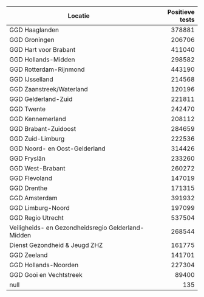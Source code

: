 | Locatie | Positieve tests |
|---------|----------------:|
| GGD Haaglanden                           | 378881 |
| GGD Groningen                            | 206706 |
| GGD Hart voor Brabant                    | 411040 |
| GGD Hollands-Midden                      | 298582 |
| GGD Rotterdam-Rijnmond                   | 443190 |
| GGD IJsselland                           | 214568 |
| GGD Zaanstreek/Waterland                 | 120196 |
| GGD Gelderland-Zuid                      | 221811 |
| GGD Twente                               | 242470 |
| GGD Kennemerland                         | 208112 |
| GGD Brabant-Zuidoost                     | 284659 |
| GGD Zuid-Limburg                         | 222536 |
| GGD Noord- en Oost-Gelderland            | 314426 |
| GGD Fryslân                              | 233260 |
| GGD West-Brabant                         | 260272 |
| GGD Flevoland                            | 147019 |
| GGD Drenthe                              | 171315 |
| GGD Amsterdam                            | 391932 |
| GGD Limburg-Noord                        | 197099 |
| GGD Regio Utrecht                        | 537504 |
| Veiligheids- en Gezondheidsregio Gelderland-Midden | 268544 |
| Dienst Gezondheid & Jeugd ZHZ            | 161775 |
| GGD Zeeland                              | 141701 |
| GGD Hollands-Noorden                     | 227304 |
| GGD Gooi en Vechtstreek                  | 89400 |
| null                                     |   135 |
